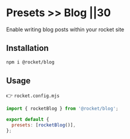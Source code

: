 # Presets >> Blog ||30

Enable writing blog posts within your rocket site

## Installation

```bash
npm i @rocket/blog
```

## Usage

👉 `rocket.config.mjs`

```js
import { rocketBlog } from '@rocket/blog';

export default {
  presets: [rocketBlog()],
};
```
